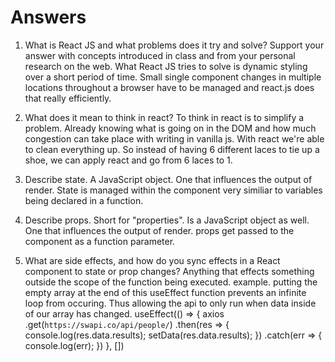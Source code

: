 # Answers

1. What is React JS and what problems does it try and solve? Support your answer with concepts introduced in class and from your personal research on the web.
What React JS tries to solve is dynamic styling over a short period of time. Small single component changes in multiple locations throughout a browser have to be managed and react.js does that really efficiently. 

1. What does it mean to think in react? To think in react is to simplify a problem. Already knowing what is going on in the DOM and how much congestion can take place with writing in vanilla js. With react we're able to clean everything up. So instead of having 6 different laces to tie up a shoe, we can apply react and go from 6 laces to 1. 

1. Describe state. A JavaScript object. One that influences the output of render. State is managed within the component very similiar to variables being declared in a function.

1. Describe props. Short for "properties". Is a JavaScript object as well. One that influences the output of render. props get passed to the component as a function parameter. 

1. What are side effects, and how do you sync effects in a React component to state or prop changes? 
Anything that effects something outside the scope of the function being executed. 
example. putting the empty array at the end of this useEffect function prevents an infinite loop from occuring. Thus allowing the api to only run when data inside of our array has changed. 
useEffect(() => {
    axios
      .get(`https://swapi.co/api/people/`)
      .then(res => { 
        console.log(res.data.results);
        setData(res.data.results);
      })
      .catch(err => {
        console.log(err);
      })
  }, [])


